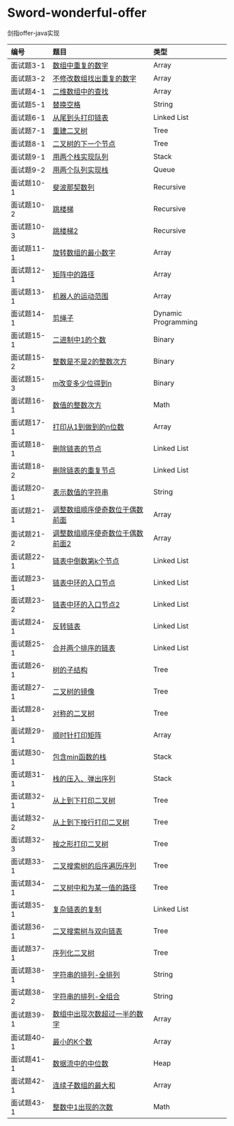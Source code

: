 # Sword-wonderful-offer
剑指offer-java实现

| 编号       | 题目                                    | 类型                |
| :--------- | :-------------------------------------- | :------------------ |
| 面试题3-1  | [数组中重复的数字][0031]                | Array               |
| 面试题3-2  | [不修改数组找出重复的数字][0032]        | Array               |
| 面试题4-1  | [二维数组中的查找][0041]                | Array               |
| 面试题5-1  | [替换空格][0051]                        | String              |
| 面试题6-1  | [从尾到头打印链表][0061]                | Linked List         |
| 面试题7-1  | [重建二叉树][0071]                      | Tree                |
| 面试题8-1  | [二叉树的下一个节点][0081]              | Tree                |
| 面试题9-1  | [用两个栈实现队列][0091]                | Stack               |
| 面试题9-2  | [用两个队列实现栈][0092]                | Queue               |
| 面试题10-1 | [斐波那契数列][0101]                    | Recursive           |
| 面试题10-2 | [跳楼梯][0102]                          | Recursive           |
| 面试题10-3 | [跳楼梯2][0103]                         | Recursive           |
| 面试题11-1 | [旋转数组的最小数字][0111]              | Array               |
| 面试题12-1 | [矩阵中的路径][0121]                    | Array               |
| 面试题13-1 | [机器人的运动范围][0131]                | Array               |
| 面试题14-1 | [剪绳子][0141]                          | Dynamic Programming |
| 面试题15-1 | [二进制中1的个数][0151]                 | Binary              |
| 面试题15-2 | [整数是不是2的整数次方][0152]           | Binary              |
| 面试题15-3 | [m改变多少位得到n][0153]                | Binary              |
| 面试题16-1 | [数值的整数次方][0161]                  | Math                |
| 面试题17-1 | [打印从1到做到的n位数][0171]            | Array               |
| 面试题18-1 | [删除链表的节点][0181]                  | Linked List         |
| 面试题18-2 | [删除链表的重复节点][0182]              | Linked List         |
| 面试题20-1 | [表示数值的字符串][0201]                | String              |
| 面试题21-1 | [调整数组顺序使奇数位于偶数前面][0211]  | Array               |
| 面试题21-2 | [调整数组顺序使奇数位于偶数前面2][0212] | Array               |
| 面试题22-1 | [链表中倒数第k个节点][0221]             | Linked List         |
| 面试题23-1 | [链表中环的入口节点][0231]              | Linked List         |
| 面试题23-2 | [链表中环的入口节点2][0232]             | Linked List         |
| 面试题24-1 | [反转链表][0241]                        | Linked List         |
| 面试题25-1 | [合并两个排序的链表][0251]              | Linked List         |
| 面试题26-1 | [树的子结构][0261]                      | Tree                |
| 面试题27-1 | [二叉树的镜像][0271]                    | Tree                |
| 面试题28-1 | [对称的二叉树][0281]                    | Tree                |
| 面试题29-1 | [顺时针打印矩阵][0291]                  | Array               |
| 面试题30-1 | [包含min函数的栈][0301]                 | Stack               |
| 面试题31-1 | [栈的压入、弹出序列][0311]              | Stack               |
| 面试题32-1 | [从上到下打印二叉树][0321]              | Tree                |
| 面试题32-2 | [从上到下按行打印二叉树][0322]          | Tree                |
| 面试题32-3 | [按之形打印二叉树][0323]                | Tree                |
| 面试题33-1 | [二叉搜索树的后序遍历序列][0331]        | Tree                |
| 面试题34-1 | [二叉树中和为某一值的路径][0341]        | Tree                |
| 面试题35-1 | [复杂链表的复制][0351]                  | Linked List         |
| 面试题36-1 | [二叉搜索树与双向链表][0361]            | Tree                |
| 面试题37-1 | [序列化二叉树][0371]                    | Tree                |
| 面试题38-1 | [字符串的排列-全排列][0381]             | String              |
| 面试题38-2 | [字符串的排列-全组合][0382]             | String              |
| 面试题39-1 | [数组中出现次数超过一半的数字][0391]    | Array               |
| 面试题40-1 | [最小的K个数][0401]                     | Array               |
| 面试题41-1 | [数据流中的中位数][0411]                | Heap                |
| 面试题42-1 | [连续子数组的最大和][0421]              | Array               |
| 面试题43-1 | [整数中1出现的次数][0431]               | Math                |




[0031]:https://github.com/mcrwayfun/Sword-wonderful-offer/blob/master/doc/_03_01_DuplicationInArray/README.md
[0032]:https://github.com/mcrwayfun/Sword-wonderful-offer/blob/master/doc/_03_02_DuplicationInArrayNoEdit/README.md
[0041]:https://github.com/mcrwayfun/Sword-wonderful-offer/blob/master/doc/_04_01_FindInPartiallySortedMatrix/README.md
[0051]:https://github.com/mcrwayfun/Sword-wonderful-offer/blob/master/doc/_05_01_ReplaceSpaces/README.md
[0061]:https://github.com/mcrwayfun/Sword-wonderful-offer/blob/master/doc/_06_01_PrintListInReversedOrder/README.md
[0071]:https://github.com/mcrwayfun/Sword-wonderful-offer/blob/master/doc/_07_01_ConstructBinaryTree/README.md
[0081]:https://github.com/mcrwayfun/Sword-wonderful-offer/blob/master/doc/_08_01_NextNodeInBinaryTrees/README.md
[0091]:https://github.com/mcrwayfun/Sword-wonderful-offer/blob/master/doc/_09_01_QueueWithTwoStacks/README.md
[0092]:https://github.com/mcrwayfun/Sword-wonderful-offer/blob/master/doc/_09_02_StackWithTwoQueues/README.md
[0101]:https://github.com/mcrwayfun/Sword-wonderful-offer/blob/master/doc/_10_01_Fibonacci/README.md
[0102]:https://github.com/mcrwayfun/Sword-wonderful-offer/blob/master/doc/_10_02_JumpFloor/README.md
[0102]:https://github.com/mcrwayfun/Sword-wonderful-offer/blob/master/doc/_10_02_JumpFloor/README.md
[0103]:https://github.com/mcrwayfun/Sword-wonderful-offer/blob/master/doc/_10_03_JumpFloorII/README.md
[0111]:https://github.com/mcrwayfun/Sword-wonderful-offer/blob/master/doc/_11_01_MinNumberInRotatedArray/README.md
[0121]:https://github.com/mcrwayfun/Sword-wonderful-offer/blob/master/doc/_12_01_StringPathInMatrix/README.md
[0131]:https://github.com/mcrwayfun/Sword-wonderful-offer/blob/master/doc/_13_01_RobotMove/README.md
[0141]:https://github.com/mcrwayfun/Sword-wonderful-offer/blob/master/doc/_14_01_CuttingRope/README.md
[0151]:https://github.com/mcrwayfun/Sword-wonderful-offer/blob/master/doc/_15_01_NumberOf1InBinary/README.md
[0152]:https://github.com/mcrwayfun/Sword-wonderful-offer/blob/master/doc/_15_02_PowerOf2/README.md
[0153]:https://github.com/mcrwayfun/Sword-wonderful-offer/blob/master/doc/_15_03_ChangeBinaryNumber/README.md
[0161]:https://github.com/mcrwayfun/Sword-wonderful-offer/blob/master/doc/_16_01_Power/README.md
[0171]:https://github.com/mcrwayfun/Sword-wonderful-offer/blob/master/doc/_17_01_Print1ToMaxOfNDigits/README.md
[0181]:https://github.com/mcrwayfun/Sword-wonderful-offer/blob/master/doc/_18_01_DeleteNodeInList/README.md
[0182]:https://github.com/mcrwayfun/Sword-wonderful-offer/blob/master/doc/_18_02_DeleteDuplicatedNode/README.md
[0201]:https://github.com/mcrwayfun/Sword-wonderful-offer/blob/master/doc/_20_01_NumericStrings/README.md
[0211]:https://github.com/mcrwayfun/Sword-wonderful-offer/blob/master/doc/_21_01_ReorderArray/README.md
[0212]:https://github.com/mcrwayfun/Sword-wonderful-offer/blob/master/doc/_21_02_ReorderArray2/README.md
[0221]:https://github.com/mcrwayfun/Sword-wonderful-offer/blob/master/doc/_22_01_KthNodeFromEnd/README.md
[0231]:https://github.com/mcrwayfun/Sword-wonderful-offer/blob/master/doc/_23_01_EntryNodeInListLoop/README.md
[0232]:https://github.com/mcrwayfun/Sword-wonderful-offer/blob/master/doc/_23_02_EntryNodeInListLoop/README.md
[0241]:https://github.com/mcrwayfun/Sword-wonderful-offer/blob/master/doc/_24_01_ReverseList/README.md
[0251]:https://github.com/mcrwayfun/Sword-wonderful-offer/blob/master/doc/_25_01_MergeSortedLists/README.md
[0261]:https://github.com/mcrwayfun/Sword-wonderful-offer/blob/master/doc/_26_01_SubstructureInTree/README.md
[0271]:https://github.com/mcrwayfun/Sword-wonderful-offer/blob/master/doc/_27_01_MirrorOfBinaryTree/README.md
[0281]:https://github.com/mcrwayfun/Sword-wonderful-offer/blob/master/doc/_28_01_SymmetricalBinaryTree/README.md
[0291]:https://github.com/mcrwayfun/Sword-wonderful-offer/blob/master/doc/_29_01_PrintMatrix/README.md
[0301]:https://github.com/mcrwayfun/Sword-wonderful-offer/blob/master/doc/_30_01_MinInStack/README.md
[0311]:https://github.com/mcrwayfun/Sword-wonderful-offer/blob/master/doc/_31_01_StackPushPopOrder/README.md
[0321]:https://github.com/mcrwayfun/Sword-wonderful-offer/blob/master/doc/_32_01_PrintTreeFromTopToBottom/README.md
[0322]:https://github.com/mcrwayfun/Sword-wonderful-offer/blob/master/doc/_32_02_PrintTreesInLines/README.md
[0323]:https://github.com/mcrwayfun/Sword-wonderful-offer/blob/master/doc/_32_03_PrintTreesInZigzag/README.md
[0331]:https://github.com/mcrwayfun/Sword-wonderful-offer/blob/master/doc/_33_01_SquenceOfBST/README.md
[0341]:https://github.com/mcrwayfun/Sword-wonderful-offer/blob/master/doc/_34_01_PathInTree/README.md
[0351]:https://github.com/mcrwayfun/Sword-wonderful-offer/blob/master/doc/_35_01_CopyComplexList/README.md
[0361]:https://github.com/mcrwayfun/Sword-wonderful-offer/blob/master/doc/_36_01_ConvertBinarySearchTree/README.md
[0371]:https://github.com/mcrwayfun/Sword-wonderful-offer/blob/master/doc/_37_01_SerializeBinaryTrees/README.md
[0381]:https://github.com/mcrwayfun/Sword-wonderful-offer/blob/master/doc/_38_01_StringPermutation/README.md
[0382]:https://github.com/mcrwayfun/Sword-wonderful-offer/blob/master/doc/_38_02_StringCombination/README.md
[0391]:https://github.com/mcrwayfun/Sword-wonderful-offer/blob/master/doc/_39_01_MoreThanHalfNumber/README.md
[0401]:https://github.com/mcrwayfun/Sword-wonderful-offer/blob/master/doc/_40_01_KLeastNumbers/README.md
[0411]:https://github.com/mcrwayfun/Sword-wonderful-offer/blob/master/doc/_41_01_StreamMedian/README.md
[0421]:https://github.com/mcrwayfun/Sword-wonderful-offer/blob/master/doc/_42_01_GreatestSumOfSubarrays/README.md
[0431]:https://github.com/mcrwayfun/Sword-wonderful-offer/blob/master/doc/_43_01_NumberOf1/README.md